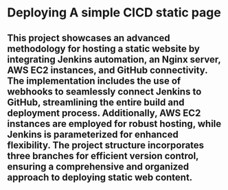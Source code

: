 # Deploying A simple CICD static page
## This project showcases an advanced methodology for hosting a static website by integrating Jenkins automation, an Nginx server, AWS EC2 instances, and GitHub connectivity. The implementation includes the use of webhooks to seamlessly connect Jenkins to GitHub, streamlining the entire build and deployment process. Additionally, AWS EC2 instances are employed for robust hosting, while Jenkins is parameterized for enhanced flexibility. The project structure incorporates three branches for efficient version control, ensuring a comprehensive and organized approach to deploying static web content.
